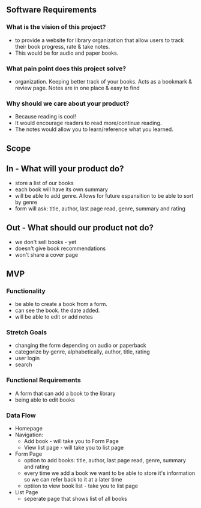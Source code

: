 ## Software Requirements

### What is the vision of this project?
- to provide a website for library organization that allow users to track their book progress, rate & take notes. 
- This would be for audio and paper books.

### What pain point does this project solve?
- organization. Keeping better track of your books. Acts as a bookmark & review page. Notes are in one place & easy to find

### Why should we care about your product?
- Because reading is cool!
- It would encourage readers to read more/continue reading.
- The notes would allow you to learn/reference what you learned.

## Scope

## In - What will your product do?
- store a list of our books
- each book will have its own summary
- will be able to add genre. Allows for future espansition to be able to sort by genre
- form will ask: title, author, last page read, genre, summary and rating

## Out - What should our product not do?
- we don't sell books - yet
- doesn't give book recommendations
- won't share a cover page

## MVP

### Functionality
- be able to create a book from a form. 
- can see the book. the date added.
- will be able to edit or add notes

### Stretch Goals
- changing the form depending on audio or paperback
- categorize by genre, alphabetically, author, title, rating
- user login
- search

### Functional Requirements
- A form that can add a book to the library
- being able to edit books

### Data Flow
- Homepage
- Navigation:
    - Add book - will take you to Form Page
    - View list page - will take you to list page
- Form Page
    - option to add books: title, author, last page read, genre, summary and rating
    - every time we add a book we want to be able to store it's information so we can refer back to it at a later time
    - optiion to view book list - take you to list page
- List Page
    - seperate page that shows list of all books
